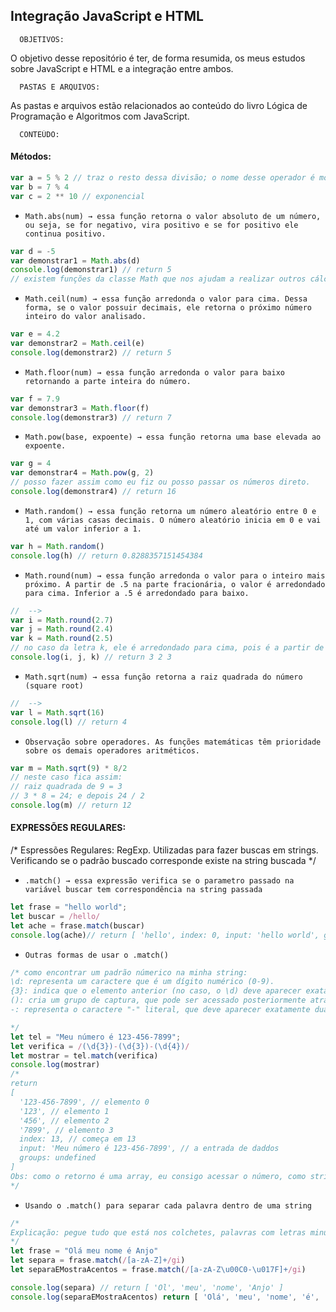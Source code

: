 ##  Integração JavaScript e HTML


      OBJETIVOS:

O objetivo desse repositório é ter, de forma resumida, os meus estudos sobre JavaScript e HTML e a integração entre ambos.

      PASTAS E ARQUIVOS:

As pastas e arquivos estão relacionados ao conteúdo do livro Lógica de Programação e Algoritmos com JavaScript.

      CONTEÚDO:
      

#### Métodos:

```js
var a = 5 % 2 // traz o resto dessa divisão; o nome desse operador é módulo ou resto
var b = 7 % 4
var c = 2 ** 10 // exponencial
```

- `Math.abs(num) → essa função retorna o valor absoluto de um número, ou seja, se for negativo, vira positivo e se for positivo ele continua positivo.`
```js 
var d = -5
var demonstrar1 = Math.abs(d)
console.log(demonstrar1) // return 5
// existem funções da classe Math que nos ajudam a realizar outros cálculos como raíz quadrada, seno, cosseno etc.
```

- `Math.ceil(num) → essa função arredonda o valor para cima. Dessa forma, se o valor possuir decimais, ele retorna o próximo número inteiro do valor analisado.`
```js
var e = 4.2
var demonstrar2 = Math.ceil(e)
console.log(demonstrar2) // return 5
```

- `Math.floor(num) → essa função arredonda o valor para baixo retornando a parte inteira do número.`
```js
var f = 7.9
var demonstrar3 = Math.floor(f)
console.log(demonstrar3) // return 7
```


- `Math.pow(base, expoente) → essa função retorna uma base elevada ao expoente.`
```js
var g = 4
var demonstrar4 = Math.pow(g, 2)
// posso fazer assim como eu fiz ou posso passar os números direto. 
console.log(demonstrar4) // return 16
```


- `Math.random() → essa função retorna um número aleatório entre 0 e 1, com várias casas decimais. O número aleatório inicia em 0 e vai até um valor inferior a 1.`
```js
var h = Math.random()
console.log(h) // return 0.8288357151454384
```

- `Math.round(num) → essa função arredonda o valor para o inteiro mais próximo. A partir de .5 na parte fracionária, o valor é arredondado para cima. Inferior a .5 é arredondado para baixo.`
```js
//  -->  
var i = Math.round(2.7)
var j = Math.round(2.4)
var k = Math.round(2.5)
// no caso da letra k, ele é arredondado para cima, pois é a partir de .5
console.log(i, j, k) // return 3 2 3
```

- `Math.sqrt(num) → essa função retorna a raiz quadrada do número (square root)`
```js
//  --> 
var l = Math.sqrt(16)
console.log(l) // return 4
```

- `Observação sobre operadores. As funções matemáticas têm prioridade sobre os demais operadores aritméticos.`
```js
var m = Math.sqrt(9) * 8/2
// neste caso fica assim:
// raiz quadrada de 9 = 3 
// 3 * 8 = 24; e depois 24 / 2
console.log(m) // return 12
```

#### EXPRESSÕES REGULARES:

/* 
Espressões Regulares: RegExp.
Utilizadas para fazer buscas em strings. Verificando se o padrão buscado corresponde existe na string buscada
*/

- `.match() → essa expressão verifica se o parametro passado na variável buscar tem correspondência na string passada`
```js
let frase = "hello world";
let buscar = /hello/
let ache = frase.match(buscar)
console.log(ache)// return [ 'hello', index: 0, input: 'hello world', groups: undefined ] 
```

- `Outras formas de usar o .match()` 
```js
/* como encontrar um padrão númerico na minha string: 
\d: representa um caractere que é um dígito numérico (0-9).
{3}: indica que o elemento anterior (no caso, o \d) deve aparecer exatamente 3 vezes.
(): cria um grupo de captura, que pode ser acessado posteriormente através do método match().
-: representa o caractere "-" literal, que deve aparecer exatamente duas vezes na string.

*/
let tel = "Meu número é 123-456-7899";
let verifica = /(\d{3})-(\d{3})-(\d{4})/
let mostrar = tel.match(verifica)
console.log(mostrar) 
/* 
return 
[
  '123-456-7899', // elemento 0
  '123', // elemento 1
  '456', // elemento 2
  '7899', // elemento 3
  index: 13, // começa em 13
  input: 'Meu número é 123-456-7899', // a entrada de daddos
  groups: undefined
]
Obs: como o retorno é uma array, eu consigo acessar o número, como string, no primeiro elemento.
*/
```

- `Usando o .match() para separar cada palavra dentro de uma string` 
```js
/*
Explicação: pegue tudo que está nos colchetes, palavras com letras minúsculas a-z; palavras com letras maiúsculas A-Z; ignore todas os acentos do alfabeto latino \u00C0-\u017F; de forma global e insensitive. 
*/
let frase = "Olá meu nome é Anjo"
let separa = frase.match(/[a-zA-Z]+/gi)
let separaEMostraAcentos = frase.match(/[a-zA-Z\u00C0-\u017F]+/gi)

console.log(separa) // return [ 'Ol', 'meu', 'nome', 'Anjo' ]
console.log(separaEMostraAcentos) return [ 'Olá', 'meu', 'nome', 'é', 'Anjo' ]
```